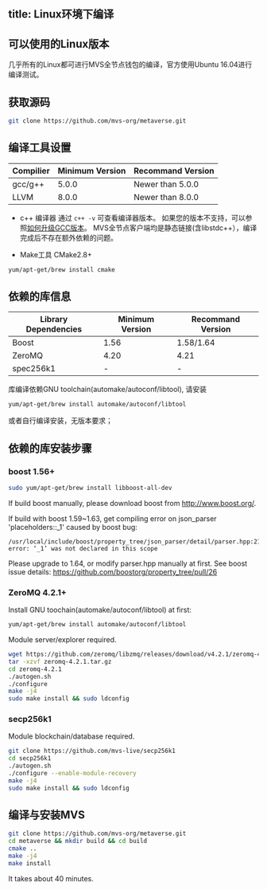 title: Linux环境下编译
---

## 可以使用的Linux版本
几乎所有的Linux都可进行MVS全节点钱包的编译，官方使用Ubuntu 16.04进行编译测试。

## 获取源码
```bash
git clone https://github.com/mvs-org/metaverse.git
```

## 编译工具设置
| Compilier | Minimum Version |  Recommand Version |
| --------------------------------- | ----------------- | ------------ |
| gcc/g++ |   5.0.0               |  Newer than 5.0.0 |
| LLVM    |   8.0.0               |  Newer than 8.0.0 |
* c++ 编译器
通过 `c++ -v` 可查看编译器版本。
如果您的版本不支持，可以参照[如何升级GCC版本](/helpdoc/upgrade-gcc.html)。
MVS全节点客户端均是静态链接(含libstdc++），编译完成后不存在额外依赖的问题。

* Make工具
CMake2.8+
```bash
yum/apt-get/brew install cmake
```


## 依赖的库信息
| Library Dependencies | Minimum Version | Recommand Version |
| --------------------------------- | ----------------- | ------------ |
| Boost     |   1.56               |  1.58/1.64      |
| ZeroMQ|   4.20               |  4.21           |
| spec256k1 |   -                  |  -              |

库编译依赖GNU toolchain\(automake/autoconf/libtool\), 请安装
```bash
yum/apt-get/brew install automake/autoconf/libtool
```
或者自行编译安装，无版本要求；


## 依赖的库安装步骤
### boost 1.56+
```bash
sudo yum/apt-get/brew install libboost-all-dev
```
If build boost manually, please download boost from <http://www.boost.org/>.

If build with boost 1.59~1.63, get compiling error on json_parser 'placeholders::_1' caused by boost bug:
```
/usr/local/include/boost/property_tree/json_parser/detail/parser.hpp:217:52: error: ‘_1’ was not declared in this scope
```
Please upgrade to 1.64, or modify parser.hpp manually at first.
See boost issue details: <https://github.com/boostorg/property_tree/pull/26>

### ZeroMQ 4.2.1+
Install GNU toochain(automake/autoconf/libtool) at first:
```bash
yum/apt-get/brew install automake/autoconf/libtool
```
Module server/explorer required.
```bash
wget https://github.com/zeromq/libzmq/releases/download/v4.2.1/zeromq-4.2.1.tar.gz
tar -xzvf zeromq-4.2.1.tar.gz
cd zeromq-4.2.1
./autogen.sh
./configure
make -j4
sudo make install && sudo ldconfig
```

### secp256k1 
Module blockchain/database required.
```bash
git clone https://github.com/mvs-live/secp256k1
cd secp256k1
./autogen.sh
./configure --enable-module-recovery
make -j4
sudo make install && sudo ldconfig
```

## 编译与安装MVS
```bash
git clone https://github.com/mvs-org/metaverse.git
cd metaverse && mkdir build && cd build
cmake ..
make -j4
make install
```
It takes about 40 minutes.
